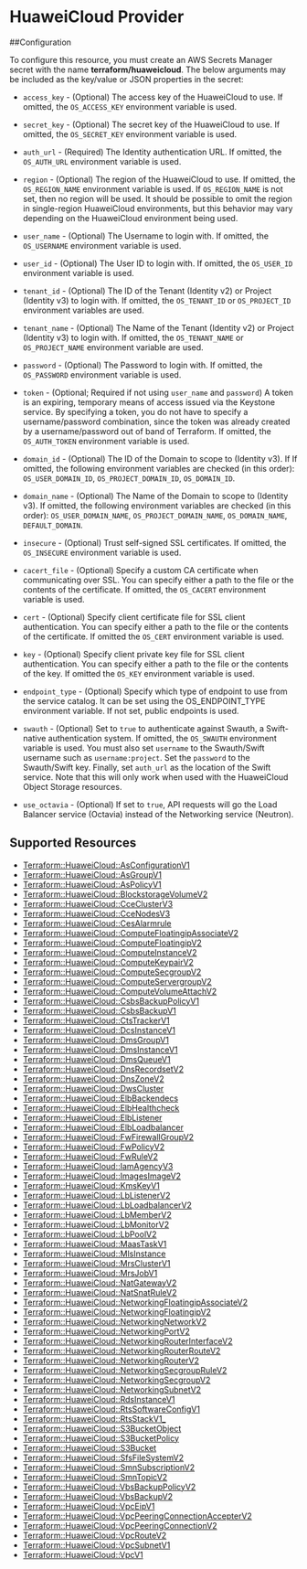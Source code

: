 # HuaweiCloud Provider

##Configuration

To configure this resource, you must create an AWS Secrets Manager secret with the name **terraform/huaweicloud**. The below arguments may be included as the key/value or JSON properties in the secret:

* `access_key` - (Optional) The access key of the HuaweiCloud to use.
  If omitted, the `OS_ACCESS_KEY` environment variable is used.

* `secret_key` - (Optional) The secret key of the HuaweiCloud to use.
  If omitted, the `OS_SECRET_KEY` environment variable is used.

* `auth_url` - (Required) The Identity authentication URL. If omitted, the
  `OS_AUTH_URL` environment variable is used.

* `region` - (Optional) The region of the HuaweiCloud to use. If omitted,
  the `OS_REGION_NAME` environment variable is used. If `OS_REGION_NAME` is
  not set, then no region will be used. It should be possible to omit the
  region in single-region HuaweiCloud environments, but this behavior may vary
  depending on the HuaweiCloud environment being used.

* `user_name` - (Optional) The Username to login with. If omitted, the
  `OS_USERNAME` environment variable is used.

* `user_id` - (Optional) The User ID to login with. If omitted, the
  `OS_USER_ID` environment variable is used.

* `tenant_id` - (Optional) The ID of the Tenant (Identity v2) or Project
  (Identity v3) to login with. If omitted, the `OS_TENANT_ID` or
  `OS_PROJECT_ID` environment variables are used.

* `tenant_name` - (Optional) The Name of the Tenant (Identity v2) or Project
  (Identity v3) to login with. If omitted, the `OS_TENANT_NAME` or
  `OS_PROJECT_NAME` environment variable are used.

* `password` - (Optional) The Password to login with. If omitted, the
  `OS_PASSWORD` environment variable is used.

* `token` - (Optional; Required if not using `user_name` and `password`)
  A token is an expiring, temporary means of access issued via the Keystone
  service. By specifying a token, you do not have to specify a username/password
  combination, since the token was already created by a username/password out of
  band of Terraform. If omitted, the `OS_AUTH_TOKEN` environment variable is used.

* `domain_id` - (Optional) The ID of the Domain to scope to (Identity v3). If
  If omitted, the following environment variables are checked (in this order):
  `OS_USER_DOMAIN_ID`, `OS_PROJECT_DOMAIN_ID`, `OS_DOMAIN_ID`.

* `domain_name` - (Optional) The Name of the Domain to scope to (Identity v3).
  If omitted, the following environment variables are checked (in this order):
  `OS_USER_DOMAIN_NAME`, `OS_PROJECT_DOMAIN_NAME`, `OS_DOMAIN_NAME`,
  `DEFAULT_DOMAIN`.

* `insecure` - (Optional) Trust self-signed SSL certificates. If omitted, the
  `OS_INSECURE` environment variable is used.

* `cacert_file` - (Optional) Specify a custom CA certificate when communicating
  over SSL. You can specify either a path to the file or the contents of the
  certificate. If omitted, the `OS_CACERT` environment variable is used.

* `cert` - (Optional) Specify client certificate file for SSL client
  authentication. You can specify either a path to the file or the contents of
  the certificate. If omitted the `OS_CERT` environment variable is used.

* `key` - (Optional) Specify client private key file for SSL client
  authentication. You can specify either a path to the file or the contents of
  the key. If omitted the `OS_KEY` environment variable is used.

* `endpoint_type` - (Optional) Specify which type of endpoint to use from the
  service catalog. It can be set using the OS_ENDPOINT_TYPE environment
  variable. If not set, public endpoints is used.

* `swauth` - (Optional) Set to `true` to authenticate against Swauth, a
  Swift-native authentication system. If omitted, the `OS_SWAUTH` environment
  variable is used. You must also set `username` to the Swauth/Swift username
  such as `username:project`. Set the `password` to the Swauth/Swift key.
  Finally, set `auth_url` as the location of the Swift service. Note that this
  will only work when used with the HuaweiCloud Object Storage resources.

* `use_octavia` - (Optional) If set to `true`, API requests will go the Load Balancer
  service (Octavia) instead of the Networking service (Neutron).


## Supported Resources

* [Terraform::HuaweiCloud::AsConfigurationV1](docs/providers/huaweicloud/AsConfigurationV1.md)
* [Terraform::HuaweiCloud::AsGroupV1](docs/providers/huaweicloud/AsGroupV1.md)
* [Terraform::HuaweiCloud::AsPolicyV1](docs/providers/huaweicloud/AsPolicyV1.md)
* [Terraform::HuaweiCloud::BlockstorageVolumeV2](docs/providers/huaweicloud/BlockstorageVolumeV2.md)
* [Terraform::HuaweiCloud::CceClusterV3](docs/providers/huaweicloud/CceClusterV3.md)
* [Terraform::HuaweiCloud::CceNodesV3](docs/providers/huaweicloud/CceNodesV3.md)
* [Terraform::HuaweiCloud::CesAlarmrule](docs/providers/huaweicloud/CesAlarmrule.md)
* [Terraform::HuaweiCloud::ComputeFloatingipAssociateV2](docs/providers/huaweicloud/ComputeFloatingipAssociateV2.md)
* [Terraform::HuaweiCloud::ComputeFloatingipV2](docs/providers/huaweicloud/ComputeFloatingipV2.md)
* [Terraform::HuaweiCloud::ComputeInstanceV2](docs/providers/huaweicloud/ComputeInstanceV2.md)
* [Terraform::HuaweiCloud::ComputeKeypairV2](docs/providers/huaweicloud/ComputeKeypairV2.md)
* [Terraform::HuaweiCloud::ComputeSecgroupV2](docs/providers/huaweicloud/ComputeSecgroupV2.md)
* [Terraform::HuaweiCloud::ComputeServergroupV2](docs/providers/huaweicloud/ComputeServergroupV2.md)
* [Terraform::HuaweiCloud::ComputeVolumeAttachV2](docs/providers/huaweicloud/ComputeVolumeAttachV2.md)
* [Terraform::HuaweiCloud::CsbsBackupPolicyV1](docs/providers/huaweicloud/CsbsBackupPolicyV1.md)
* [Terraform::HuaweiCloud::CsbsBackupV1](docs/providers/huaweicloud/CsbsBackupV1.md)
* [Terraform::HuaweiCloud::CtsTrackerV1](docs/providers/huaweicloud/CtsTrackerV1.md)
* [Terraform::HuaweiCloud::DcsInstanceV1](docs/providers/huaweicloud/DcsInstanceV1.md)
* [Terraform::HuaweiCloud::DmsGroupV1](docs/providers/huaweicloud/DmsGroupV1.md)
* [Terraform::HuaweiCloud::DmsInstanceV1](docs/providers/huaweicloud/DmsInstanceV1.md)
* [Terraform::HuaweiCloud::DmsQueueV1](docs/providers/huaweicloud/DmsQueueV1.md)
* [Terraform::HuaweiCloud::DnsRecordsetV2](docs/providers/huaweicloud/DnsRecordsetV2.md)
* [Terraform::HuaweiCloud::DnsZoneV2](docs/providers/huaweicloud/DnsZoneV2.md)
* [Terraform::HuaweiCloud::DwsCluster](docs/providers/huaweicloud/DwsCluster.md)
* [Terraform::HuaweiCloud::ElbBackendecs](docs/providers/huaweicloud/ElbBackendecs.md)
* [Terraform::HuaweiCloud::ElbHealthcheck](docs/providers/huaweicloud/ElbHealthcheck.md)
* [Terraform::HuaweiCloud::ElbListener](docs/providers/huaweicloud/ElbListener.md)
* [Terraform::HuaweiCloud::ElbLoadbalancer](docs/providers/huaweicloud/ElbLoadbalancer.md)
* [Terraform::HuaweiCloud::FwFirewallGroupV2](docs/providers/huaweicloud/FwFirewallGroupV2.md)
* [Terraform::HuaweiCloud::FwPolicyV2](docs/providers/huaweicloud/FwPolicyV2.md)
* [Terraform::HuaweiCloud::FwRuleV2](docs/providers/huaweicloud/FwRuleV2.md)
* [Terraform::HuaweiCloud::IamAgencyV3](docs/providers/huaweicloud/IamAgencyV3.md)
* [Terraform::HuaweiCloud::ImagesImageV2](docs/providers/huaweicloud/ImagesImageV2.md)
* [Terraform::HuaweiCloud::KmsKeyV1](docs/providers/huaweicloud/KmsKeyV1.md)
* [Terraform::HuaweiCloud::LbListenerV2](docs/providers/huaweicloud/LbListenerV2.md)
* [Terraform::HuaweiCloud::LbLoadbalancerV2](docs/providers/huaweicloud/LbLoadbalancerV2.md)
* [Terraform::HuaweiCloud::LbMemberV2](docs/providers/huaweicloud/LbMemberV2.md)
* [Terraform::HuaweiCloud::LbMonitorV2](docs/providers/huaweicloud/LbMonitorV2.md)
* [Terraform::HuaweiCloud::LbPoolV2](docs/providers/huaweicloud/LbPoolV2.md)
* [Terraform::HuaweiCloud::MaasTaskV1](docs/providers/huaweicloud/MaasTaskV1.md)
* [Terraform::HuaweiCloud::MlsInstance](docs/providers/huaweicloud/MlsInstance.md)
* [Terraform::HuaweiCloud::MrsClusterV1](docs/providers/huaweicloud/MrsClusterV1.md)
* [Terraform::HuaweiCloud::MrsJobV1](docs/providers/huaweicloud/MrsJobV1.md)
* [Terraform::HuaweiCloud::NatGatewayV2](docs/providers/huaweicloud/NatGatewayV2.md)
* [Terraform::HuaweiCloud::NatSnatRuleV2](docs/providers/huaweicloud/NatSnatRuleV2.md)
* [Terraform::HuaweiCloud::NetworkingFloatingipAssociateV2](docs/providers/huaweicloud/NetworkingFloatingipAssociateV2.md)
* [Terraform::HuaweiCloud::NetworkingFloatingipV2](docs/providers/huaweicloud/NetworkingFloatingipV2.md)
* [Terraform::HuaweiCloud::NetworkingNetworkV2](docs/providers/huaweicloud/NetworkingNetworkV2.md)
* [Terraform::HuaweiCloud::NetworkingPortV2](docs/providers/huaweicloud/NetworkingPortV2.md)
* [Terraform::HuaweiCloud::NetworkingRouterInterfaceV2](docs/providers/huaweicloud/NetworkingRouterInterfaceV2.md)
* [Terraform::HuaweiCloud::NetworkingRouterRouteV2](docs/providers/huaweicloud/NetworkingRouterRouteV2.md)
* [Terraform::HuaweiCloud::NetworkingRouterV2](docs/providers/huaweicloud/NetworkingRouterV2.md)
* [Terraform::HuaweiCloud::NetworkingSecgroupRuleV2](docs/providers/huaweicloud/NetworkingSecgroupRuleV2.md)
* [Terraform::HuaweiCloud::NetworkingSecgroupV2](docs/providers/huaweicloud/NetworkingSecgroupV2.md)
* [Terraform::HuaweiCloud::NetworkingSubnetV2](docs/providers/huaweicloud/NetworkingSubnetV2.md)
* [Terraform::HuaweiCloud::RdsInstanceV1](docs/providers/huaweicloud/RdsInstanceV1.md)
* [Terraform::HuaweiCloud::RtsSoftwareConfigV1](docs/providers/huaweicloud/RtsSoftwareConfigV1.md)
* [Terraform::HuaweiCloud::RtsStackV1_](docs/providers/huaweicloud/RtsStackV1_.md)
* [Terraform::HuaweiCloud::S3BucketObject](docs/providers/huaweicloud/S3BucketObject.md)
* [Terraform::HuaweiCloud::S3BucketPolicy](docs/providers/huaweicloud/S3BucketPolicy.md)
* [Terraform::HuaweiCloud::S3Bucket](docs/providers/huaweicloud/S3Bucket.md)
* [Terraform::HuaweiCloud::SfsFileSystemV2](docs/providers/huaweicloud/SfsFileSystemV2.md)
* [Terraform::HuaweiCloud::SmnSubscriptionV2](docs/providers/huaweicloud/SmnSubscriptionV2.md)
* [Terraform::HuaweiCloud::SmnTopicV2](docs/providers/huaweicloud/SmnTopicV2.md)
* [Terraform::HuaweiCloud::VbsBackupPolicyV2](docs/providers/huaweicloud/VbsBackupPolicyV2.md)
* [Terraform::HuaweiCloud::VbsBackupV2](docs/providers/huaweicloud/VbsBackupV2.md)
* [Terraform::HuaweiCloud::VpcEipV1](docs/providers/huaweicloud/VpcEipV1.md)
* [Terraform::HuaweiCloud::VpcPeeringConnectionAccepterV2](docs/providers/huaweicloud/VpcPeeringConnectionAccepterV2.md)
* [Terraform::HuaweiCloud::VpcPeeringConnectionV2](docs/providers/huaweicloud/VpcPeeringConnectionV2.md)
* [Terraform::HuaweiCloud::VpcRouteV2](docs/providers/huaweicloud/VpcRouteV2.md)
* [Terraform::HuaweiCloud::VpcSubnetV1](docs/providers/huaweicloud/VpcSubnetV1.md)
* [Terraform::HuaweiCloud::VpcV1](docs/providers/huaweicloud/VpcV1.md)